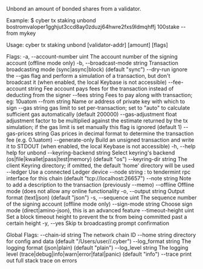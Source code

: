 Unbond an amount of bonded shares from a validator.

Example:
$ cyber tx staking unbond bostromvaloper1gghjut3ccd8ay0zduzj64hwre2fxs9ldmqhffj 100stake --from mykey

Usage:
  cyber tx staking unbond [validator-addr] [amount] [flags]

Flags:
  -a, --account-number uint      The account number of the signing account (offline mode only)
  -b, --broadcast-mode string    Transaction broadcasting mode (sync|async|block) (default "sync")
      --dry-run                  ignore the --gas flag and perform a simulation of a transaction, but don't broadcast it (when enabled, the local Keybase is not accessible)
      --fee-account string       Fee account pays fees for the transaction instead of deducting from the signer
      --fees string              Fees to pay along with transaction; eg: 10uatom
      --from string              Name or address of private key with which to sign
      --gas string               gas limit to set per-transaction; set to "auto" to calculate sufficient gas automatically (default 200000)
      --gas-adjustment float     adjustment factor to be multiplied against the estimate returned by the tx simulation; if the gas limit is set manually this flag is ignored  (default 1)
      --gas-prices string        Gas prices in decimal format to determine the transaction fee (e.g. 0.1uatom)
      --generate-only            Build an unsigned transaction and write it to STDOUT (when enabled, the local Keybase is not accessible)
  -h, --help                     help for unbond
      --keyring-backend string   Select keyring's backend (os|file|kwallet|pass|test|memory) (default "os")
      --keyring-dir string       The client Keyring directory; if omitted, the default 'home' directory will be used
      --ledger                   Use a connected Ledger device
      --node string              <host>:<port> to tendermint rpc interface for this chain (default "tcp://localhost:26657")
      --note string              Note to add a description to the transaction (previously --memo)
      --offline                  Offline mode (does not allow any online functionality
  -o, --output string            Output format (text|json) (default "json")
  -s, --sequence uint            The sequence number of the signing account (offline mode only)
      --sign-mode string         Choose sign mode (direct|amino-json), this is an advanced feature
      --timeout-height uint      Set a block timeout height to prevent the tx from being committed past a certain height
  -y, --yes                      Skip tx broadcasting prompt confirmation

Global Flags:
      --chain-id string     The network chain ID
      --home string         directory for config and data (default "/Users/user//.cyber")
      --log_format string   The logging format (json|plain) (default "plain")
      --log_level string    The logging level (trace|debug|info|warn|error|fatal|panic) (default "info")
      --trace               print out full stack trace on errors
